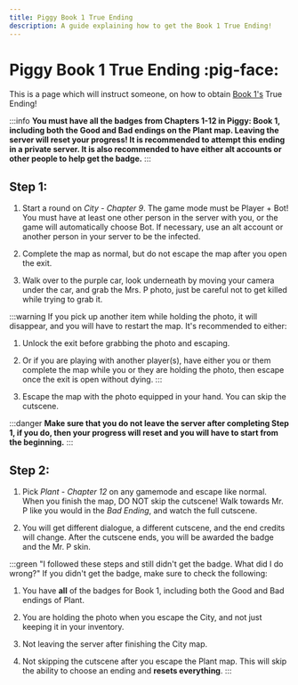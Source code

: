 ```yaml
---
title: Piggy Book 1 True Ending
description: A guide explaining how to get the Book 1 True Ending!
---
```


# **Piggy Book 1 True Ending** :pig-face:

This is a page which will instruct someone, on how to obtain [Book 1's](https://www.rolimons.com/gamebadge/2124540781) True Ending!

:::info
**You must have all the badges from Chapters 1-12 in Piggy: Book 1, including both the Good and Bad endings on the Plant map. Leaving the server will reset your progress! It is recommended to attempt this ending in a private server. It is also recommended to have either alt accounts or other people to help get the badge.**
:::

## Step 1:

1. Start a round on *City - Chapter 9*. The game mode must be Player + Bot! You must have at least one other person in the server with you, or the game will automatically choose Bot. If necessary, use an alt account or another person in your server to be the infected.

2. Complete the map as normal, but do not escape the map after you open the exit.

3. Walk over to the purple car, look underneath by moving your camera under the car, and grab the Mrs. P photo, just be careful not to get killed while trying to grab it.

:::warning
If you pick up another item while holding the photo, it will disappear, and you will have to restart the map. It's recommended to either:

1. Unlock the exit before grabbing the photo and escaping.

2. Or if you are playing with another player(s), have either you or them complete the map while you or they are holding the photo, then escape once the exit is open without dying.
:::

4. Escape the map with the photo equipped in your hand. You can skip the cutscene.

:::danger
**Make sure that you do not leave the server after completing Step 1, if you do, then your progress will reset and you will have to start from the beginning.**
:::

## Step 2:

1. Pick *Plant - Chapter 12* on any gamemode and escape like normal. When you finish the map, DO NOT skip the cutscene! Walk towards Mr. P like you would in the *Bad Ending*, and watch the full cutscene.

2. You will get different dialogue, a different cutscene, and the end credits will change. After the cutscene ends, you will be awarded the badge and the Mr. P skin.

:::green "I followed these steps and still didn't get the badge. What did I do wrong?"
If you didn't get the badge, make sure to check the following:

1. You have **all** of the badges for Book 1, including both the Good and Bad endings of Plant.

2. You are holding the photo when you escape the City, and not just keeping it in your inventory.

3. Not leaving the server after finishing the City map.

4. Not skipping the cutscene after you escape the Plant map. This will skip the ability to choose an ending and **resets everything**.
:::

